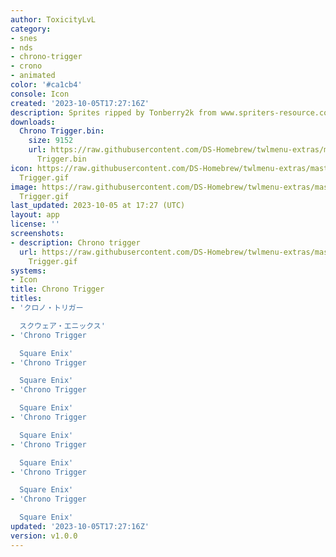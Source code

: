 ```yaml
---
author: ToxicityLvL
category:
- snes
- nds
- chrono-trigger
- crono
- animated
color: '#ca1cb4'
console: Icon
created: '2023-10-05T17:27:16Z'
description: Sprites ripped by Tonberry2k from www.spriters-resource.com
downloads:
  Chrono Trigger.bin:
    size: 9152
    url: https://raw.githubusercontent.com/DS-Homebrew/twlmenu-extras/master/_nds/TWiLightMenu/icons/Chrono
      Trigger.bin
icon: https://raw.githubusercontent.com/DS-Homebrew/twlmenu-extras/master/_nds/TWiLightMenu/icons/gif/Chrono
  Trigger.gif
image: https://raw.githubusercontent.com/DS-Homebrew/twlmenu-extras/master/_nds/TWiLightMenu/icons/gif/Chrono
  Trigger.gif
last_updated: 2023-10-05 at 17:27 (UTC)
layout: app
license: ''
screenshots:
- description: Chrono trigger
  url: https://raw.githubusercontent.com/DS-Homebrew/twlmenu-extras/master/_nds/TWiLightMenu/icons/gif/Chrono
    Trigger.gif
systems:
- Icon
title: Chrono Trigger
titles:
- 'クロノ・トリガー

  スクウェア・エニックス'
- 'Chrono Trigger

  Square Enix'
- 'Chrono Trigger

  Square Enix'
- 'Chrono Trigger

  Square Enix'
- 'Chrono Trigger

  Square Enix'
- 'Chrono Trigger

  Square Enix'
- 'Chrono Trigger

  Square Enix'
- 'Chrono Trigger

  Square Enix'
updated: '2023-10-05T17:27:16Z'
version: v1.0.0
---
```

